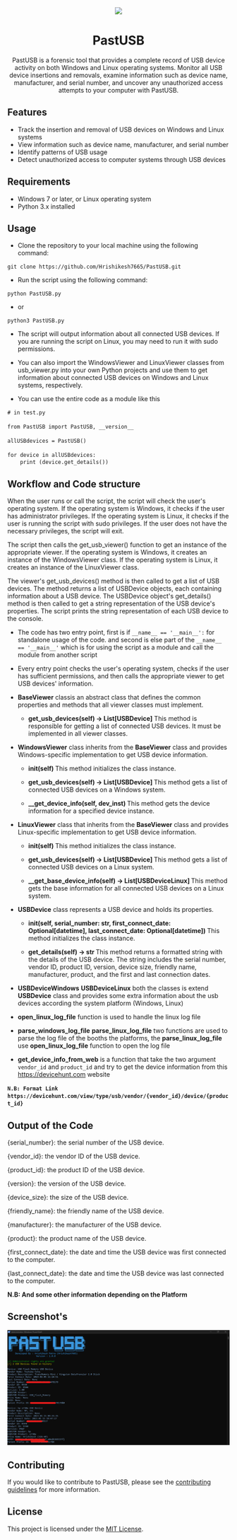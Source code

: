 <div align="center">
 <a href="https://www.python.org">
    <img src="https://forthebadge.com/images/badges/made-with-python.svg">
  </a>
  
# PastUSB
PastUSB is a forensic tool that provides a complete record of USB device activity on both Windows and Linux operating systems. Monitor all USB device insertions and removals, examine information such as device name, manufacturer, and serial number, and uncover any unauthorized access attempts to your computer with PastUSB.
</div>

## Features
- Track the insertion and removal of USB devices on Windows and Linux systems
- View information such as device name, manufacturer, and serial number
- Identify patterns of USB usage
- Detect unauthorized access to computer systems through USB devices

## Requirements
- Windows 7 or later, or Linux operating system
- Python 3.x installed

## Usage

- Clone the repository to your local machine using the following command:

```
git clone https://github.com/Hrishikesh7665/PastUSB.git
```

- Run the script using the following command:

```
python PastUSB.py
```

- or

```
python3 PastUSB.py
```

- The script will output information about all connected USB devices. If you are running the script on Linux, you may need to run it with sudo permissions.

- You can also import the WindowsViewer and LinuxViewer classes from usb_viewer.py into your own Python projects and use them to get information about connected USB devices on Windows and Linux systems, respectively.

- You can use the entire code as a module like this

```
# in test.py

from PastUSB import PastUSB, __version__

allUSBdevices = PastUSB()

for device in allUSBdevices:
    print (device.get_details())
```

## Workflow and Code structure

When the user runs or call the script, the script will check the user's operating system. If the operating system is Windows, it checks if the user has administrator privileges. If the operating system is Linux, it checks if the user is running the script with sudo privileges. If the user does not have the necessary privileges, the script will exit.

The script then calls the get_usb_viewer() function to get an instance of the appropriate viewer. If the operating system is Windows, it creates an instance of the WindowsViewer class. If the operating system is Linux, it creates an instance of the LinuxViewer class.

The viewer's get_usb_devices() method is then called to get a list of USB devices. The method returns a list of USBDevice objects, each containing information about a USB device. The USBDevice object's get_details() method is then called to get a string representation of the USB device's properties. The script prints the string representation of each USB device to the console.

- The code has two entry point, first is if `__name__ == '__main__':` for standalone usage of the code. and second is else part of the `__name__ == '__main__'` which is for using the script as a module and call the module from another script

- Every entry point checks the user's operating system, checks if the user has sufficient permissions, and then calls the appropriate viewer to get USB devices' information.

- <b>BaseViewer</b> classis an abstract class that defines the common properties and methods that all viewer classes must implement.

    - <b> get_usb_devices(self) -> List[USBDevice]</b> This method is responsible for getting a list of connected USB devices. It must be implemented in all viewer classes.

- <b>WindowsViewer</b> class inherits from the <b>BaseViewer</b> class and provides Windows-specific implementation to get USB device information.

    - <b> init(self) </b> This method initializes the class instance.

    - <b> get_usb_devices(self) -> List[USBDevice] </b> This method gets a list of connected USB devices on a Windows system.

    - <b> __get_device_info(self, dev_inst) </b> This method gets the device information for a specified device instance.

- <b>LinuxViewer</b> class that inherits from the <b>BaseViewer</b> class and provides Linux-specific implementation to get USB device information.

    - <b> init(self) </b> This method initializes the class instance.

    - <b> get_usb_devices(self) -> List[USBDevice] </b> This method gets a list of connected USB devices on a Linux system.

    - <b> __get_base_device_info(self) -> List[USBDeviceLinux] </b> This method gets the base information for all connected USB devices on a Linux system.

- <b>USBDevice</b> class represents a USB device and holds its properties.

    - <b> init(self, serial_number: str, first_connect_date: Optional[datetime], last_connect_date: Optional[datetime]) </b> This method initializes the class instance.

    - <b> get_details(self) -> str </b> This method returns a formatted string with the details of the USB device. The string includes the serial number, vendor ID, product ID, version, device size, friendly name, manufacturer, product, and the first and last connection dates.

- <b>USBDeviceWindows</b> <b>USBDeviceLinux</b> both the classes is extend <b>USBDevice</b> class and provides some extra information about the usb devices according the system platform (Windows, Linux)

- <b>open_linux_log_file</b> function is used to handle the linux log file

- <b>parse_windows_log_file</b> <b>parse_linux_log_file</b> two functions are used to parse the log file of the booths the platforms, the <b>parse_linux_log_file</b> use <b>open_linux_log_file</b> function to open the log file

- <b>get_device_info_from_web</b> is a function that take the two argument `vendor_id` and `product_id` and try to get the device information from this https://devicehunt.com website

<b> `N.B: Format Link https://devicehunt.com/view/type/usb/vendor/{vendor_id}/device/{product_id}` </b>

## Output of the Code

{serial_number}: the serial number of the USB device.

{vendor_id}: the vendor ID of the USB device.

{product_id}: the product ID of the USB device.

{version}: the version of the USB device.

{device_size}: the size of the USB device.

{friendly_name}: the friendly name of the USB device.

{manufacturer}: the manufacturer of the USB device.

{product}: the product name of the USB device.

{first_connect_date}: the date and time the USB device was first connected to the computer.

{last_connect_date}: the date and time the USB device was last connected to the computer.


<b> N.B: And some other information depending on the Platform </b>

## Screenshot's
![PastUSB Proof of Concept](https://github.com/Hrishikesh7665/PastUSB/blob/resources/PastUSB_POC.png)

## Contributing

If you would like to contribute to PastUSB, please see the [contributing guidelines](./CONTRIBUTING.md) for more information.

## License

This project is licensed under the [MIT License](./LICENSE).
